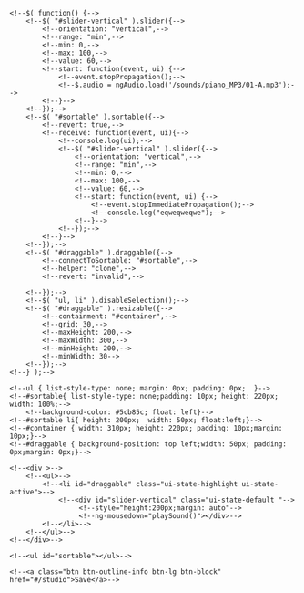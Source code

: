 <!--<script>-->
    <!--$( function() {-->
        <!--$( "#slider-vertical" ).slider({-->
            <!--orientation: "vertical",-->
            <!--range: "min",-->
            <!--min: 0,-->
            <!--max: 100,-->
            <!--value: 60,-->
            <!--start: function(event, ui) {-->
                <!--event.stopPropagation();-->
                <!--$.audio = ngAudio.load('/sounds/piano_MP3/01-A.mp3');-->
            <!--}-->
        <!--});-->
        <!--$( "#sortable" ).sortable({-->
            <!--revert: true,-->
            <!--receive: function(event, ui){-->
                <!--console.log(ui);-->
                <!--$( "#slider-vertical" ).slider({-->
                    <!--orientation: "vertical",-->
                    <!--range: "min",-->
                    <!--min: 0,-->
                    <!--max: 100,-->
                    <!--value: 60,-->
                    <!--start: function(event, ui) {-->
                        <!--event.stopImmediatePropagation();-->
                        <!--console.log("eqweqweqwe");-->
                    <!--}-->
                <!--});-->
            <!--}-->
        <!--});-->
        <!--$( "#draggable" ).draggable({-->
            <!--connectToSortable: "#sortable",-->
            <!--helper: "clone",-->
            <!--revert: "invalid",-->

        <!--});-->
        <!--$( "ul, li" ).disableSelection();-->
        <!--$( "#draggable" ).resizable({-->
            <!--containment: "#container",-->
            <!--grid: 30,-->
            <!--maxHeight: 200,-->
            <!--maxWidth: 300,-->
            <!--minHeight: 200,-->
            <!--minWidth: 30-->
        <!--});-->
    <!--} );-->
<!--</script>-->

<!--<style>-->
    <!--ul { list-style-type: none; margin: 0px; padding: 0px;  }-->
    <!--#sortable{ list-style-type: none;padding: 10px; height: 220px; width: 100%;-->
        <!--background-color: #5cb85c; float: left}-->
    <!--#sortable li{ height: 200px;  width: 50px; float:left;}-->
    <!--#container { width: 310px; height: 220px; padding: 10px;margin: 10px;}-->
    <!--#draggable { background-position: top left;width: 50px; padding: 0px;margin: 0px;}-->


<!--</style>-->

<!--<div id="container" class="ui-widget-content">-->
    <!--<div >-->
        <!--<ul>-->
            <!--<li id="draggable" class="ui-state-highlight ui-state-active">-->
                <!--<div id="slider-vertical" class="ui-state-default "-->
                     <!--style="height:200px;margin: auto"-->
                     <!--ng-mousedown="playSound()"></div>-->
            <!--</li>-->
        <!--</ul>-->
    <!--</div>-->
<!--</div>-->


<!--<div class="col-sm-12" style="width:1210px;margin: 10px">-->
    <!--<ul id="sortable"></ul>-->
<!--</div>-->
<!--<div class="col-sm-6">-->
    <!--<a class="btn btn-outline-info btn-lg btn-block" href="#/studio">Save</a>-->
<!--</div>-->
